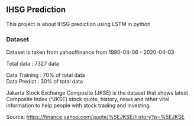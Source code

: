 ## IHSG Prediction
This project is about IHSG prediction using LSTM in python

### Dataset
Dataset is taken from yahoo!finance from 1990-04-06 - 2020-04-03  

Total data : 7327 data

Data Training : 70% of total data   
Data Predict  : 30% of total data   

Jakarta Stock Exchange Composite (JKSE) is the dataset that shows latest Composite Index (^JKSE) stock quote, history, news and other vital information to help people with stock trading and investing.

Source: https://finance.yahoo.com/quote/%5EJKSE/history?p=%5EJKSE
